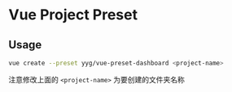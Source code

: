 # Vue Project Preset

## Usage

```bash
vue create --preset yyg/vue-preset-dashboard <project-name>
```
注意修改上面的 `<project-name>` 为要创建的文件夹名称
